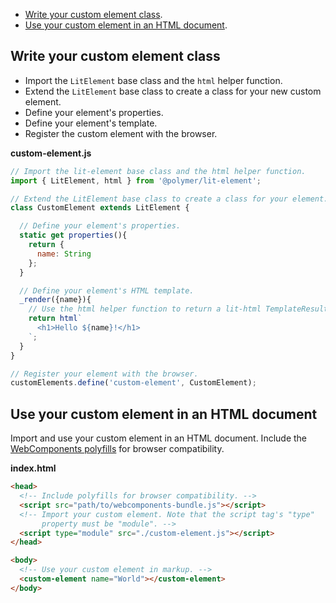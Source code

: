 
* [Write your custom element class](#writeyourcustomelementclass).
* [Use your custom element in an HTML document](#useyourcustomelementinanhtmldocument).

## Write your custom element class

* Import the `LitElement` base class and the `html` helper function. 
* Extend the `LitElement` base class to create a class for your new custom element.
* Define your element's properties.
* Define your element's template.
* Register the custom element with the browser.

**custom-element.js**

```js
// Import the lit-element base class and the html helper function.
import { LitElement, html } from '@polymer/lit-element';

// Extend the LitElement base class to create a class for your element.
class CustomElement extends LitElement {  

  // Define your element's properties.
  static get properties(){
    return {
      name: String
    };
  }

  // Define your element's HTML template.
  _render({name}){
    // Use the html helper function to return a lit-html TemplateResult.
    return html`
      <h1>Hello ${name}!</h1>
    `;
  }
}

// Register your element with the browser.
customElements.define('custom-element', CustomElement);
```

## Use your custom element in an HTML document

Import and use your custom element in an HTML document. Include the [WebComponents polyfills](https://github.com/webcomponents/webcomponentsjs) for browser compatibility.

**index.html**

```html
<head>
  <!-- Include polyfills for browser compatibility. -->
  <script src="path/to/webcomponents-bundle.js"></script>
  <!-- Import your custom element. Note that the script tag's "type"
       property must be "module". -->
  <script type="module" src="./custom-element.js"></script>
</head>

<body>
  <!-- Use your custom element in markup. -->
  <custom-element name="World"></custom-element>
</body>
```
